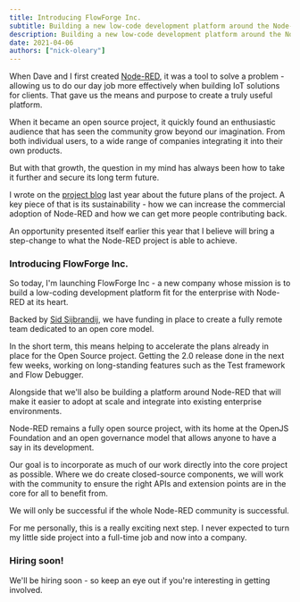 ```yaml
---
title: Introducing FlowForge Inc.
subtitle: Building a new low-code development platform around the Node-RED project
description: Building a new low-code development platform around the Node-RED project
date: 2021-04-06
authors: ["nick-oleary"]
---
```

When Dave and I first created [Node-RED](https://nodered.org), it was a tool to solve a
problem - allowing us to do our day job more effectively when building IoT solutions
for clients. That gave us the means and purpose to create a truly useful platform.

When it became an open source project, it quickly found an enthusiastic audience that
has seen the community grow beyond our imagination. From both individual users, to a wide
range of companies integrating it into their own products.

But with that growth, the question in my mind has always been how to take it further
and secure its long term future.

I wrote on the [project blog](https://nodered.org/blog/2020/10/13/future-plans)
last year about the future plans of the project. A key piece of that is its sustainability -
how we can increase the commercial adoption of Node-RED and how we can get more people
contributing back.

An opportunity presented itself earlier this year that I believe will bring a
step-change to what the Node-RED project is able to achieve.

<!--more-->

### Introducing FlowForge Inc.

So today, I'm launching FlowForge Inc - a new company whose mission is to build a low-coding development
platform fit for the enterprise with Node-RED at its heart.

Backed by [Sid Sijbrandij](https://www.linkedin.com/in/sijbrandij/), we have funding
in place to create a fully remote team dedicated to an open core model.

In the short term, this means helping to accelerate the plans already in place for
the Open Source project. Getting the 2.0 release done in the next few weeks, working on
long-standing features such as the Test framework and Flow Debugger.

Alongside that we'll also be building a platform around Node-RED that will make it easier
to adopt at scale and integrate into existing enterprise environments.

Node-RED remains a fully open source project, with its home at the OpenJS Foundation
and an open governance model that allows anyone to have a say in its development.

Our goal is to incorporate as much of our work directly into the core project as possible. Where we do create closed-source components, we will work with the community to ensure the right APIs and extension points are in the core for all to benefit from.

We will only be successful if the whole Node-RED community is successful.

For me personally, this is a really exciting next step. I never expected to turn my little side project into a full-time job and now into a company.


### Hiring soon!

We'll be hiring soon - so keep an eye out if you're interesting in getting involved.
